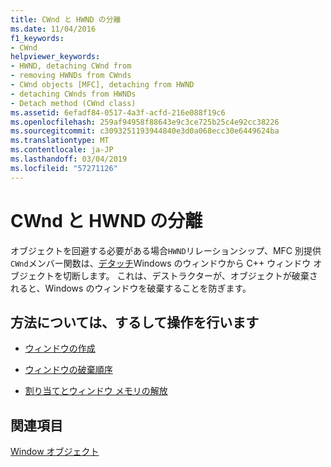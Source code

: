 ```yaml
---
title: CWnd と HWND の分離
ms.date: 11/04/2016
f1_keywords:
- CWnd
helpviewer_keywords:
- HWND, detaching CWnd from
- removing HWNDs from CWnds
- CWnd objects [MFC], detaching from HWND
- detaching CWnds from HWNDs
- Detach method (CWnd class)
ms.assetid: 6efadf84-0517-4a3f-acfd-216e088f19c6
ms.openlocfilehash: 259af94958f88643e9c3ce725b25c4e92cc38226
ms.sourcegitcommit: c3093251193944840e3d0a068ecc30e6449624ba
ms.translationtype: MT
ms.contentlocale: ja-JP
ms.lasthandoff: 03/04/2019
ms.locfileid: "57271126"
---
```

# <a name="detaching-a-cwnd-from-its-hwnd"></a>CWnd と HWND の分離

オブジェクトを回避する必要がある場合`HWND`リレーションシップ、MFC 別提供`CWnd`メンバー関数は、[デタッチ](../mfc/reference/cwnd-class.md#detach)Windows のウィンドウから C++ ウィンドウ オブジェクトを切断します。 これは、デストラクターが、オブジェクトが破棄されると、Windows のウィンドウを破棄することを防ぎます。

## <a name="what-do-you-want-to-know-more-about"></a>方法については、するして操作を行います

- [ウィンドウの作成](../mfc/creating-windows.md)

- [ウィンドウの破棄順序](../mfc/window-destruction-sequence.md)

- [割り当てとウィンドウ メモリの解放](../mfc/allocating-and-deallocating-window-memory.md)

## <a name="see-also"></a>関連項目

[Window オブジェクト](../mfc/window-objects.md)
